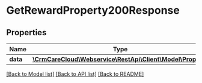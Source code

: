 # GetRewardProperty200Response

## Properties
Name | Type | Description | Notes
------------ | ------------- | ------------- | -------------
**data** | [**\CrmCareCloud\Webservice\RestApi\Client\Model\Property**](Property.md) |  | [optional] 

[[Back to Model list]](../../README.md#documentation-for-models) [[Back to API list]](../../README.md#documentation-for-api-endpoints) [[Back to README]](../../README.md)

